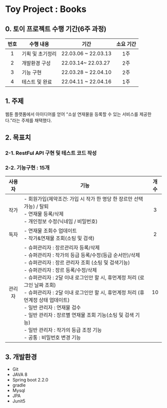 # Toy Project : Books
##  0. 토이 프로젝트 수행 기간(6주 과정)
| 번호  | 수행 내용     | 기간                  | 소요 기간 |
|:---:|-----------|---------------------|:-----:|
|  1  | 기획 및 초기정리 | 22.03.06 ~ 22.03.13 |  1주   |
|  2  | 개발환경 구성   | 22.03.14~ 22.03.27  |  2주   |
|  3  | 기능 구현     | 22.03.28 ~ 22.04.10 |  2주   |
|  4  | 테스트 및 완료  | 22.04.11 ~ 22.04.16 |  1주   |

## 1.  주제
웹툰 플랫폼에서 아이디어를 얻어 “소설 연재물을 등록할 수 있는 서비스를 제공한다.”라는 주제를 채택했다.


## 2.  목표치
### 2-1. RestFul API 구현 및 테스트 코드 작성
### 2-2. 기능구현 : 15개
| 사용자 | 기능                                                                                                                                                                                                                                                                                                                                                             | 개수  |
|:---:|----------------------------------------------------------------------------------------------------------------------------------------------------------------------------------------------------------------------------------------------------------------------------------------------------------------------------------------------------------------|:---:|
| 작가  | - 회원가입(제약조건: 가입 시 작가 한 명당 한 장르만 선택 가능) / 탈퇴<br/>- 연재물 등록/삭제 <br/>- 개인정보 수정(닉네임 / 비밀번호)                                                                                                                                                                                                                                                                         |  3  |
| 독자  | - 연재물 조회수 업데이트<br/> - 작가&연재물 조회(소팅 및 검색)                                                                                                                                                                                                                                                                                                                       |  2  |
| 관리자 | - 슈퍼관리자 : 장르관리자 등록/삭제<br/> - 슈퍼관리자 : 작가의 등급 등록/수정(등급 순서만)/삭제 <br/> - 슈퍼관리자 : 장르 관리자 조회 (소팅 및 검색기능) <br/> - 슈퍼관리자 : 장르 등록/수정/삭제 <br> - 슈퍼관리자 : 2달 이내 로그인안 할 시, 휴먼계정 처리 (로그인 날짜 조회) <br> - 슈퍼관리자 : 2달 이내 로그인안 할 시, 휴먼계정 처리 (휴먼계정 상태 업데이트)<br/> - 일반 관리자 : 연재물 검수 <br/> - 일반 관리자 : 장르별 연재물 조회 기능(소팅 및 검색 기능) <br/> - 일반 관리자 : 작가의 등급 조정 기능 <br> - 공통 : 비밀번호 변경 기능 | 10  |


## 3.  개발환경
-   Git
-   JAVA 8
-   Spring boot 2.2.0
-   gradle
-   Mysql
-   JPA
-   Junit5